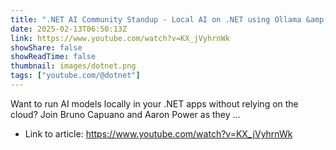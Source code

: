 ```yaml
---
title: ".NET AI Community Standup - Local AI on .NET using Ollama &amp; .NET Aspire"
date: 2025-02-13T06:50:13Z
link: https://www.youtube.com/watch?v=KX_jVyhrnWk
showShare: false
showReadTime: false
thumbnail: images/dotnet.png
tags: ["youtube.com/@dotnet"]
---
```

Want to run AI models locally in your .NET apps without relying on the cloud? Join Bruno Capuano and Aaron Power as they ...

- Link to article: https://www.youtube.com/watch?v=KX_jVyhrnWk